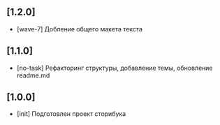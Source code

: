 ## [1.2.0]

- [wave-7] Добление общего макета текста

## [1.1.0]

- [no-task] Рефакторинг структуры, добавление темы, обновление readme.md

## [1.0.0]

- [init] Подготовлен проект сторибука